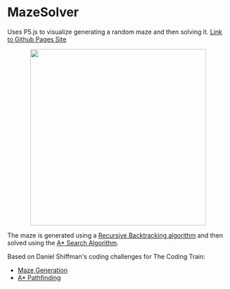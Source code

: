 # MazeSolver

Uses P5.js to visualize generating a random maze and then solving it. [Link to Github Pages Site](https://a-poor.github.io/MazeSolver/)

<p align="center">
  <image src="maze_solver.gif" width="400" height="400"/>
</p>

The maze is generated using a [Recursive Backtracking algorithm](https://en.wikipedia.org/wiki/Maze_generation_algorithm#Recursive_backtracker) and then solved using the [A* Search Algorithm](https://en.wikipedia.org/wiki/A*_search_algorithm).

Based on Daniel Shiffman's coding challenges for The Coding Train:
*  [Maze Generation](https://thecodingtrain.com/CodingChallenges/010.1-maze-dfs-p5.html)
*  [A* Pathfinding](https://thecodingtrain.com/CodingChallenges/051.1-astar.html)
